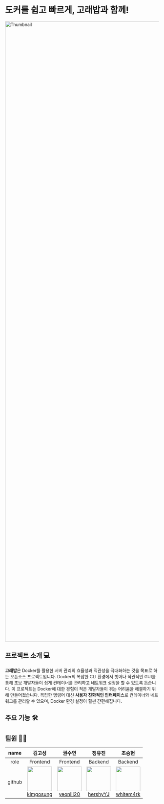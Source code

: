# 도커를 쉽고 빠르게, 고래밥과 함께! 

<img width="2028" alt="Thumbnail" src="https://github.com/user-attachments/assets/946e8585-5850-4dfd-acea-7f2201953b5a">

## 프로젝트 소개 💻
**고래밥**은 Docker를 활용한 서버 관리의 효율성과 직관성을 극대화하는 것을 목표로 하는 오픈소스 프로젝트입니다. Docker의 복잡한 CLI 환경에서 벗어나 직관적인 GUI를 통해 초보 개발자들이 쉽게 컨테이너를 관리하고 네트워크 설정을 할 수 있도록 돕습니다. 이 프로젝트는 Docker에 대한 경험이 적은 개발자들이 겪는 어려움을 해결하기 위해 만들어졌습니다. 복잡한 명령어 대신 **사용자 친화적인 인터페이스**로 컨테이너와 네트워크를 관리할 수 있으며, Docker 환경 설정이 훨씬 간편해집니다.

## 주요 기능 🛠️

## 팀원 👩‍💻

| name | 김고성 | 권수연 | 정유진 | 조승현 |
| :---: | :---: | :---: | :---: | :---: |
| role | Frontend | Frontend | Backend | Backend |
| github | <div align="center"><img src="https://github.com/kimgosung.png" width="80"><br>[kimgosung](https://github.com/kimgosung)</div> | <div align="center"><img src="https://github.com/yeoniii20.png" width="80"><br>[yeoniii20](https://github.com/yeoniii20)</div> | <div align="center"><img src="https://github.com/hershyYJ.png" width="80"><br>[hershyYJ](https://github.com/hershyYJ)</div> | <div align="center"><img src="https://github.com/whitem4rk.png" width="80"><br>[whitem4rk](https://github.com/whitem4rk)</div> |

